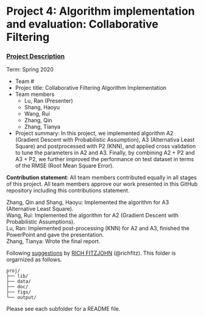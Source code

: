 # Project 4: Algorithm implementation and evaluation: Collaborative Filtering

### [Project Description](doc/project4_desc.md)

Term: Spring 2020

+ Team #
+ Projec title: Collaborative Filtering Algorithm Implementation
+ Team members
	+ Lu, Ran (Presenter)
	+ Shang, Haoyu
	+ Wang, Rui
	+ Zhang, Qin 
	+ Zhang, Tianya
+ Project summary: In this project, we implemented algorithm A2 (Gradient Descent with Probabilistic Assumption), A3 (Alternativa Least Square) and postprocessed with P2 (KNN), and applied cross validation to tune the parameters in A2 and A3. Finally, by combining A2 + P2 and A3 + P2, we further improved the performance on test dataset in terms of the RMSE (Root Mean Square Error).
	
**Contribution statement**: All team members contributed equally in all stages of this project. All team members approve our work presented in this GitHub repository including this contributions statement. 

Zhang, Qin and Shang, Haoyu: Implemented the algorithm for A3 (Alternative Least Square).  
Wang, Rui: Implemented the algorithm for A2 (Gradient Descent with Probabilistic Assumptions).  
Lu, Ran: Implemented post-processing (KNN) for A2 and A3, finished the PowerPoint and gave the presentation.  
Zhang, Tianya: Wrote the final report.  

Following [suggestions](http://nicercode.github.io/blog/2013-04-05-projects/) by [RICH FITZJOHN](http://nicercode.github.io/about/#Team) (@richfitz). This folder is orgarnized as follows.

```
proj/
├── lib/
├── data/
├── doc/
├── figs/
└── output/
```

Please see each subfolder for a README file.
